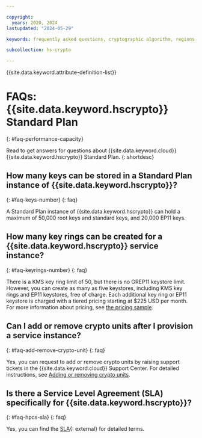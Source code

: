 ```yaml
---

copyright:
  years: 2020, 2024
lastupdated: "2024-05-29"

keywords: frequently asked questions, cryptographic algorithm, regions, pricing, security compliance, key ceremony, critical security parameters, cryptographic module, security Level, fips, performance, capacity

subcollection: hs-crypto

---
```


{{site.data.keyword.attribute-definition-list}}




# FAQs: {{site.data.keyword.hscrypto}} Standard Plan
{: #faq-performance-capacity}

Read to get answers for questions about {{site.data.keyword.cloud}} {{site.data.keyword.hscrypto}} Standard Plan.
{: shortdesc}

## How many keys can be stored in a Standard Plan instance of {{site.data.keyword.hscrypto}}?
{: #faq-keys-number}
{: faq}

A Standard Plan instance of {{site.data.keyword.hscrypto}} can hold a maximum of 50,000 root keys and standard keys, and 20,000 EP11 keys.

## How many key rings can be created for a {{site.data.keyword.hscrypto}} service instance?
{: #faq-keyrings-number}
{: faq}

There is a KMS key ring limit of 50, but there is no GREP11 keystore limit. However, you can create as many as five keystores, including KMS key rings and EP11 keystores, free of charge. Each additional key ring or EP11 keystore is charged with a tiered pricing starting at $225 USD per month. For more information about pricing, see [the pricing sample](/docs/hs-crypto?topic=hs-crypto-faq-pricing#faq-how-charge-hpcs).

## Can I add or remove crypto units after I provision a service instance?
{: #faq-add-remove-crypto-unit}
{: faq}

Yes, you can request to add or remove crypto units by raising support tickets in the {{site.data.keyword.cloud}} Support Center. For detailed instructions, see [Adding or removing crypto units](/docs/hs-crypto?topic=hs-crypto-add-remove-crypto-units).

## Is there a Service Level Agreement (SLA) specifically for {{site.data.keyword.hscrypto}}?
{: #faq-hpcs-sla}
{: faq}

Yes, you can find the [SLA](https://www-03.ibm.com/software/sla/sladb.nsf/sla/bm-8506-01){: external} for detailed terms.
